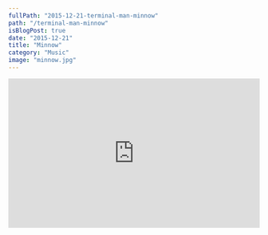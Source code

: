 ```yaml
---
fullPath: "2015-12-21-terminal-man-minnow"
path: "/terminal-man-minnow"
isBlogPost: true
date: "2015-12-21"
title: "Minnow"
category: "Music"
image: "minnow.jpg"
---
```


<iframe width="100%" height="300" scrolling="no" frameborder="no" src="https://w.soundcloud.com/player/?url=https%3A//api.soundcloud.com/tracks/238473937&amp;color=%2300cc11&amp;auto_play=false&amp;hide_related=false&amp;show_comments=true&amp;show_user=true&amp;show_reposts=false&amp;visual=true"></iframe>